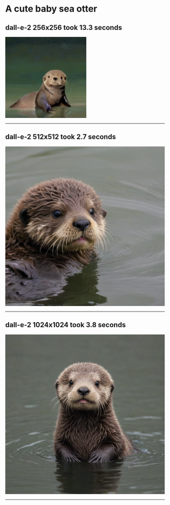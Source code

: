 # A cute baby sea otter
## dall-e-2 256x256 took 13.3 seconds
![A cute baby sea otter](test_image_dall-e-2_256x256.png)


--------------------------------------------------


## dall-e-2 512x512 took 2.7 seconds
![A cute baby sea otter](test_image_dall-e-2_512x512.png)


--------------------------------------------------


## dall-e-2 1024x1024 took 3.8 seconds
![A cute baby sea otter](test_image_dall-e-2_1024x1024.png)


--------------------------------------------------


